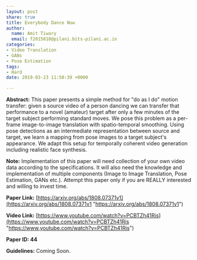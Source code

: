 ```yaml
---
layout: post
share: true
title: Everybody Dance Now
author:
  name: Amit Tiwary
  email: f2015818@pilani.bits-pilani.ac.in
categories:
- Video Translation
- GANs
- Pose Estimation
tags:
- Hard
date: 2019-03-23 11:50:39 +0000

---
```

**Abstract:** This paper presents a simple method for "do as I do" motion transfer: given a source video of a person dancing we can transfer that performance to a novel (amateur) target after only a few minutes of the target subject performing standard moves. We pose this problem as a per-frame image-to-image translation with spatio-temporal smoothing. Using pose detections as an intermediate representation between source and target, we learn a mapping from pose images to a target subject's appearance. We adapt this setup for temporally coherent video generation including realistic face synthesis.

**Note:** Implementation of this paper will need collection of your own video data according to the specifications. It will also need the knowledge and implementation of multiple components (Image to Image Translation, Pose Estimation, GANs etc.). Attempt this paper only if you are REALLY interested and willing to invest time.

**Paper Link:** [https://arxiv.org/abs/1808.07371v1](https://arxiv.org/abs/1808.07371v1 "https://arxiv.org/abs/1808.07371v1")

**Video Link:** [https://www.youtube.com/watch?v=PCBTZh41Ris](https://www.youtube.com/watch?v=PCBTZh41Ris "https://www.youtube.com/watch?v=PCBTZh41Ris")

**Paper ID: 44**

**Guidelines:** Coming Soon.